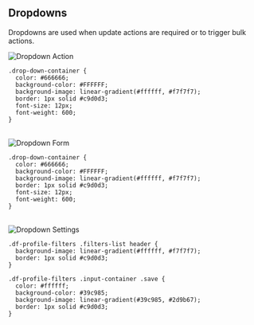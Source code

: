 ## Dropdowns
Dropdowns are used when update actions are required or to trigger bulk actions.

<div class="row-flex">
  <img src="../../../../img/dropdown-1.png" alt="Dropdown Action" />
<pre><code clas="css hljs" class="hljs css"><span class="hljs-class">.drop-down-container</span> {<span class="hljs-rules">
  <span class="hljs-rule"><span class="hljs-attribute">color</span><span class="hljs-rule">:</span><span class="hljs-value"><span class="hljs-hexcolor"> #666666</span></span></span>;
  <span class="hljs-rule"><span class="hljs-attribute">background-color</span><span class="hljs-rule">:</span><span class="hljs-value"><span class="hljs-hexcolor"> #FFFFFF</span></span></span>;
  <span class="hljs-rule"><span class="hljs-attribute">background-image</span><span class="hljs-rule">:</span><span class="hljs-value"> linear-gradient(<span class="hljs-hexcolor">#ffffff</span>, <span class="hljs-hexcolor">#f7f7f7</span>)</span></span></span>;
  <span class="hljs-rule"><span class="hljs-attribute">border</span><span class="hljs-rule">:</span><span class="hljs-value"> 1px solid <span class="hljs-hexcolor">#c9d0d3</span></span></span></span>;
  <span class="hljs-rule"><span class="hljs-attribute">font-size</span><span class="hljs-rule">:</span><span class="hljs-value"><span class="hljs-value"> 12px</span></span></span>;
  <span class="hljs-rule"><span class="hljs-attribute">font-weight</span><span class="hljs-rule">:</span><span class="hljs-value"><span class="hljs-number"> 600</span></span></span>;
</span>}</code></pre>
</div>
<br/>
<div class="row-flex">
  <img src="../../../../img/dropdown-2.png" alt="Dropdown Form" />
<pre><code clas="css hljs" class="hljs css"><span class="hljs-class">.drop-down-container</span> {<span class="hljs-rules">
  <span class="hljs-rule"><span class="hljs-attribute">color</span><span class="hljs-rule">:</span><span class="hljs-value"><span class="hljs-hexcolor"> #666666</span></span></span>;
  <span class="hljs-rule"><span class="hljs-attribute">background-color</span><span class="hljs-rule">:</span><span class="hljs-value"><span class="hljs-hexcolor"> #FFFFFF</span></span></span>;
  <span class="hljs-rule"><span class="hljs-attribute">background-image</span><span class="hljs-rule">:</span><span class="hljs-value"> linear-gradient(<span class="hljs-hexcolor">#ffffff</span>, <span class="hljs-hexcolor">#f7f7f7</span>)</span></span></span>;
  <span class="hljs-rule"><span class="hljs-attribute">border</span><span class="hljs-rule">:</span><span class="hljs-value"> 1px solid <span class="hljs-hexcolor">#c9d0d3</span></span></span></span>;
  <span class="hljs-rule"><span class="hljs-attribute">font-size</span><span class="hljs-rule">:</span><span class="hljs-value"><span class="hljs-value"> 12px</span></span></span>;
  <span class="hljs-rule"><span class="hljs-attribute">font-weight</span><span class="hljs-rule">:</span><span class="hljs-value"><span class="hljs-number"> 600</span></span></span>;
</span>}</code></pre>
</div>
<br/>
<div class="row-flex">
  <img src="../../../../img/dropdown-3.png" alt="Dropdown Settings" />
<pre><code clas="css hljs" class="hljs css"><span class="hljs-class">.df-profile-filters .filters-list header</span> {<span class="hljs-rules">
  <span class="hljs-rule"><span class="hljs-attribute">background-image</span><span class="hljs-rule">:</span><span class="hljs-value"> linear-gradient(<span class="hljs-hexcolor">#ffffff</span>, <span class="hljs-hexcolor">#f7f7f7</span>)</span></span></span>;
  <span class="hljs-rule"><span class="hljs-attribute">border</span><span class="hljs-rule">:</span><span class="hljs-value"> 1px solid <span class="hljs-hexcolor">#c9d0d3</span></span></span></span>;
</span>}<br/>
<span class="hljs-class">.df-profile-filters .input-container .save</span> {<span class="hljs-rules">
  <span class="hljs-rule"><span class="hljs-attribute">color</span><span class="hljs-rule">:</span><span class="hljs-value"><span class="hljs-hexcolor"> #ffffff</span></span></span>;
  <span class="hljs-rule"><span class="hljs-attribute">background-color</span><span class="hljs-rule">:</span><span class="hljs-value"><span class="hljs-hexcolor"> #39c985</span></span></span>;
  <span class="hljs-rule"><span class="hljs-attribute">background-image</span><span class="hljs-rule">:</span><span class="hljs-value"> linear-gradient(<span class="hljs-hexcolor">#39c985</span>, <span class="hljs-hexcolor">#2d9b67</span>)</span></span></span>;
  <span class="hljs-rule"><span class="hljs-attribute">border</span><span class="hljs-rule">:</span><span class="hljs-value"> 1px solid <span class="hljs-hexcolor">#c9d0d3</span></span></span></span>;
</span>}
</code></pre>
</div>
<br/>
